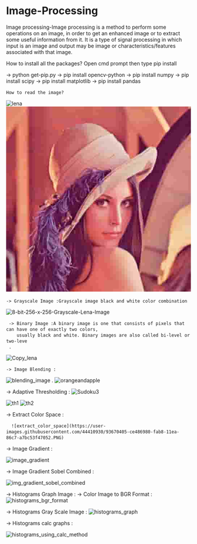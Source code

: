 # Image-Processing
 Image processing-Image processing is a method to perform some operations on an image, in order to get an enhanced image or to extract some useful information from it. 
 It is a type of signal processing in which input is an image and output may be image or 
 characteristics/features associated with that image.
 
 How to install all the packages?
 Open cmd prompt then type pip install
 
  -> python get-pip.py
  -> pip install opencv-python
  -> pip install numpy
  -> pip install scipy
  -> pip install matplotlib
  -> pip install pandas
  
    How to read the image?
    
   ![lena](https://user-images.githubusercontent.com/44410930/93210084-a71e2f00-f77c-11ea-972b-f54e134e5eaf.png)
   ![lena](images/lena2.jpg)
   
    -> Grayscale Image :Grayscale image black and white color combination
        
![8-bit-256-x-256-Grayscale-Lena-Image](https://user-images.githubusercontent.com/44410930/93210897-121c3580-f77e-11ea-8845-2a2bc7a443ea.png)
     
     -> Binary Image :A binary image is one that consists of pixels that can have one of exactly two colors,
        usually black and white. Binary images are also called bi-level or two-leve
     .
     
![Copy_lena](https://user-images.githubusercontent.com/44410930/93211555-07ae6b80-f77f-11ea-8a84-50af090878d2.png)
    
    -> Image Blending :
         
![blending_image](https://user-images.githubusercontent.com/44410930/93364983-d8732980-f866-11ea-8917-c9f14c227858.png)
.
![orangeandapple](https://user-images.githubusercontent.com/44410930/93365354-4fa8bd80-f867-11ea-8e8f-00aee20be4ba.jpg)
 
 -> Adaptive Thresholding :
 ![Sudoku3](https://user-images.githubusercontent.com/44410930/93368310-6fda7b80-f86b-11ea-97fd-80672a7c73cb.jpg)
 
![th1](https://user-images.githubusercontent.com/44410930/93369236-b41a4b80-f86c-11ea-90c6-42e786843a81.PNG)
![th2](https://user-images.githubusercontent.com/44410930/93369252-bda3b380-f86c-11ea-9237-44c452e4e70b.PNG)
  
  -> Extract Color Space :
      
      ![extract_color_space](https://user-images.githubusercontent.com/44410930/93670405-ce486980-fab8-11ea-86c7-a7bc53f47052.PNG)
      
 -> Image Gradient :
 
![image_gradient](https://user-images.githubusercontent.com/44410930/93670683-d1dcf000-faba-11ea-9129-98fb9ee2c172.png)

-> Image Gradient Sobel Combined :
 
![img_gradient_sobel_combined](https://user-images.githubusercontent.com/44410930/93670690-dd301b80-faba-11ea-9c07-527c90828de5.PNG)

-> Histograms Graph Image :
 -> Color Image to BGR Format :
![histograms_bgr_format](https://user-images.githubusercontent.com/44410930/93670821-deae1380-fabb-11ea-8c29-f730f8a6931c.PNG)

-> Histograms Gray Scale Image :
![histograms_graph](https://user-images.githubusercontent.com/44410930/93670824-e79ee500-fabb-11ea-8010-ace854f97a67.PNG)

-> Histograms calc graphs :

![histograms_using_calc_method](https://user-images.githubusercontent.com/44410930/93670833-f5546a80-fabb-11ea-9883-322a85e6f8db.PNG)









 










     



    
